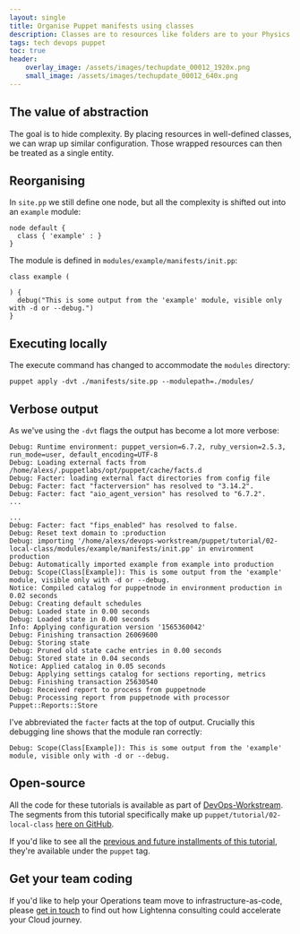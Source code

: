 ```yaml
---
layout: single
title: Organise Puppet manifests using classes
description: Classes are to resources like folders are to your Physics revision notes.
tags: tech devops puppet
toc: true
header:
    overlay_image: /assets/images/techupdate_00012_1920x.png
    small_image: /assets/images/techupdate_00012_640x.png
---
```


## The value of abstraction
The goal is to hide complexity.  By placing resources in well-defined classes, we can wrap up similar configuration.
Those wrapped resources can then be treated as a single entity.

## Reorganising
In `site.pp` we still define one node, but all the complexity is shifted out into an `example` module:
```
node default {
  class { 'example' : }
}
```

The module is defined in `modules/example/manifests/init.pp`:
```
class example (

) {
  debug("This is some output from the 'example' module, visible only with -d or --debug.")
}
```

## Executing locally
The execute command has changed to accommodate the `modules` directory:
```
puppet apply -dvt ./manifests/site.pp --modulepath=./modules/
```

## Verbose output
As we've using the `-dvt` flags the output has become a lot more verbose:
```
Debug: Runtime environment: puppet_version=6.7.2, ruby_version=2.5.3, run_mode=user, default_encoding=UTF-8
Debug: Loading external facts from /home/alexs/.puppetlabs/opt/puppet/cache/facts.d
Debug: Facter: loading external fact directories from config file
Debug: Facter: fact "facterversion" has resolved to "3.14.2".
Debug: Facter: fact "aio_agent_version" has resolved to "6.7.2".
...

...
Debug: Facter: fact "fips_enabled" has resolved to false.
Debug: Reset text domain to :production
Debug: importing '/home/alexs/devops-workstream/puppet/tutorial/02-local-class/modules/example/manifests/init.pp' in environment production
Debug: Automatically imported example from example into production
Debug: Scope(Class[Example]): This is some output from the 'example' module, visible only with -d or --debug.
Notice: Compiled catalog for puppetnode in environment production in 0.02 seconds
Debug: Creating default schedules
Debug: Loaded state in 0.00 seconds
Debug: Loaded state in 0.00 seconds
Info: Applying configuration version '1565360042'
Debug: Finishing transaction 26069600
Debug: Storing state
Debug: Pruned old state cache entries in 0.00 seconds
Debug: Stored state in 0.04 seconds
Notice: Applied catalog in 0.05 seconds
Debug: Applying settings catalog for sections reporting, metrics
Debug: Finishing transaction 25630540
Debug: Received report to process from puppetnode
Debug: Processing report from puppetnode with processor Puppet::Reports::Store
```

I've abbreviated the `facter` facts at the top of output.  Crucially this debugging line shows that the module ran correctly:
```
Debug: Scope(Class[Example]): This is some output from the 'example' module, visible only with -d or --debug.
```

## Open-source
All the code for these tutorials is available as part of [DevOps-Workstream](https://github.com/lightenna/devops-workstream). 
The segments from this tutorial specifically make up `puppet/tutorial/02-local-class` [here on GitHub](https://github.com/lightenna/devops-workstream/tree/master/puppet/tutorial/).

If you'd like to see all the [previous and future installments of this tutorial](/tech/puppet), they're available under the `puppet` tag.

## Get your team coding
If you'd like to help your Operations team move to infrastructure-as-code, please [get in touch](/contact) to find out how Lightenna consulting could accelerate your Cloud journey.
